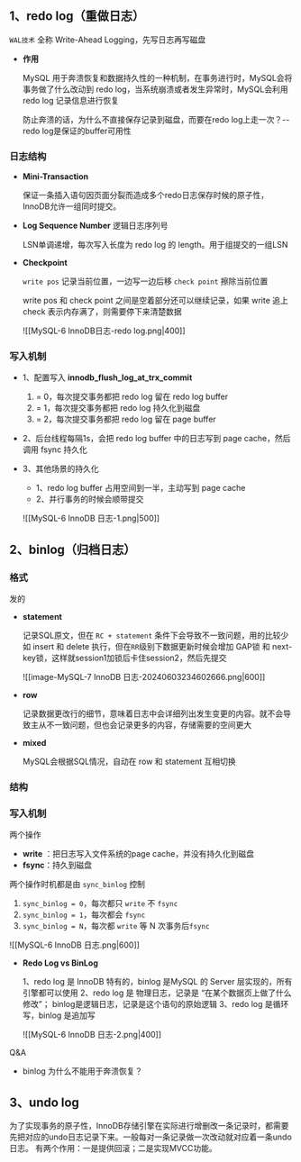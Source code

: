 ## 1、redo log（重做日志）

`WAL技术` 全称 Write-Ahead Logging，先写日志再写磁盘

-  **作用**

	MySQL 用于奔溃恢复和数据持久性的一种机制，在事务进行时，MySQL会将事务做了什么改动到 redo log，当系统崩溃或者发生异常时，MySQL会利用 redo log 记录信息进行恢复
	
	防止奔溃的话，为什么不直接保存记录到磁盘，而要在redo log上走一次？-- redo log是保证的buffer可用性

### 日志结构

-  **Mini-Transaction**

	保证一条插入语句因页面分裂而造成多个redo日志保存时候的原子性，InnoDB允许一组同时提交。

- **Log Sequence Number** 逻辑日志序列号

	LSN单调递增，每次写入长度为 redo log 的 length。用于组提交的一组LSN

-  **Checkpoint** 

	 `write pos` 记录当前位置，一边写一边后移
	 `check point` 擦除当前位置
	 
	write pos 和 check point 之间是空着部分还可以继续记录，如果 write 追上 check 表示内存满了，则需要停下来清楚数据
	 
	![[MySQL-6 InnoDB日志-redo log.png|400]]

### 写入机制

-  1、配置写入 **innodb_flush_log_at_trx_commit** 
	1.  = 0，每次提交事务都把 redo log 留在 redo log buffer
	2.  = 1，每次提交事务都把 redo log 持久化到磁盘
	3.  = 2，每次提交事务都把 redo log 留在 page buffer

-  2、后台线程每隔1s，会把 redo log buffer 中的日志写到 page cache，然后调用 fsync 持久化

-  3、其他场景的持久化
  
	-  1、redo log buffer 占用空间到一半，主动写到 page cache
	-  2、并行事务的时候会顺带提交
	  
	![[MySQL-6 InnoDB 日志-1.png|500]]

## 2、binlog（归档日志） 

### 格式

发的

-  **statement**

	记录SQL原文，但在 `RC + statement` 条件下会导致不一致问题，用的比较少
	如 insert 和 delete 执行，但在`RR`级别下数据更新时候会增加 GAP锁 和 next-key锁，这样就session1加锁后卡住session2，然后先提交
	
	![[image-MySQL-7 InnoDB 日志-20240603234602666.png|600]]

-  **row**

	记录数据更改行的细节，意味着日志中会详细列出发生变更的内容。就不会导致主从不一致问题，但也会记录更多的内容，存储需要的空间更大

- **mixed**

	MySQL会根据SQL情况，自动在 row 和 statement 互相切换

### 结构

### 写入机制

两个操作
-  **write** ：把日志写入文件系统的page cache，并没有持久化到磁盘
-  **fsync**：持久到磁盘


两个操作时机都是由 `sync_binlog` 控制
1.  `sync_binlog = 0`，每次都只 `write` 不 `fsync`
2.  `sync_binlog = 1`，每次都会 `fsync`
3.  `sync_binlog = N`，每次都 `write` 等 N 次事务后`fsync`

![[MySQL-6 InnoDB 日志.png|600]]

-   **Redo Log vs BinLog**

	1、redo log 是 InnoDB 特有的，binlog 是MySQL 的 Server 层实现的，所有引擎都可以使用
	2、redo log 是 物理日志，记录是 “在某个数据页上做了什么修改”；
		binlog是逻辑日志，记录是这个语句的原始逻辑
	3、redo log 是循环写，binlog 是追加写


	![[MySQL-6 InnoDB 日志-2.png|400]]


Q&A 

-  binlog 为什么不能用于奔溃恢复？


## 3、undo log

为了实现事务的原子性，InnoDB存储引擎在实际进行增删改一条记录时，都需要先把对应的undo日志记录下来。一般每对一条记录做一次改动就对应着一条undo日志。
有两个作用：一是提供回滚；二是实现MVCC功能。